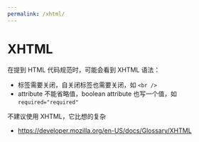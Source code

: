 ```yaml
---
permalink: /xhtml/
---
```


# XHTML

在提到 HTML 代码规范时，可能会看到 XHTML 语法：

- 标签需要关闭，自关闭标签也需要关闭，如 `<br />`
- attribute 不能省略值，boolean attribute 也写一个值，如 `required="required"`

不建议使用 XHTML，它比想的复杂

- https://developer.mozilla.org/en-US/docs/Glossary/XHTML
